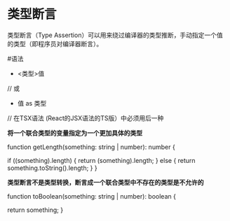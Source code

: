 类型断言
=======
类型断言（Type Assertion）可以用来绕过编译器的类型推断，手动指定一个值的类型（即程序员对编译器断言）。

#语法

- <类型>值

// 或

- 值 as 类型

// 在TSX语法 (React的JSX语法的TS版）中必须用后一种

**将一个联合类型的变量指定为一个更加具体的类型**

function getLength(something: string | number): number {
  <!-- 不断言会报错 -->
  if ((<string>something).length) {
    <!-- 不断言会报错 -->
    return (<string>something).length;
  } else {
    return something.toString().length;
  }
}

**类型断言不是类型转换，断言成一个联合类型中不存在的类型是不允许的**

function toBoolean(something: string | number): boolean {
  <!-- 类型断言不是类型转换 -->
  return <boolean>something;
}